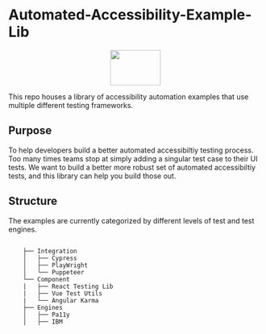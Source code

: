 # Automated-Accessibility-Example-Lib
<p align="center">
<img src="https://cdn-icons-png.flaticon.com/512/1512/1512642.png" height="70px" width="100px" alt="" />
</p>

This repo houses a library of accessibility automation examples that use multiple different testing frameworks.

## Purpose

To help developers build a better automated accessibiltiy testing process. Too many times teams stop at simply adding a singular test 
case to their UI tests. We want to build a better more robust set of automated accessibiltiy tests, and this library can help you build those out. 

## Structure

The examples are currently categorized by different levels of test and test engines. 

```

    ├── Integration            
    │   ├── Cypress            
    │   ├── PlayWright         
    │   └── Puppeteer          
    └── Component
    |   ├── React Testing Lib      
    |   ├── Vue Test Utils         
    |   └── Angular Karma
    ├── Engines         
    │   ├── Pa11y           
    │   ├── IBM       
    
```
